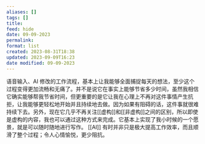 ```yaml
---
aliases: []
tags: []
title: 
feed: hide
date: 09-09-2023
permalink: 
format: list
created: 2023-08-31T18:38
updated: 2023-09-09T16:23
date modified: 09-09-2023
---
```

语音输入、AI 修改的工作流程，基本上让我能够全面捕捉每天的想法，至少这个过程变得更加流畅和无痛了。并不是说它在事实上能够节省多少时间，虽然我相信它确实能够帮我节省时间，但更重要的是它让我在心理上不再对这件事情产生抗拒，让我能够更轻松地开始并且持续地去做。因为如果有阻碍的话，这件事就很难持续下去。另外，现在它几乎不再关注[[虚构]]和[[非虚构]]之间的区别，所以即使是虚构的内容，我也可以通过这种方式来完成。它基本上实现了我小时候的一个愿景，就是可以随时随地进行写作。
[[AI]] 有时并非只是极大提高工作效率，而且顺滑了整个过程；令人心情愉悦，更少阻抗。